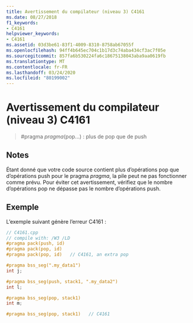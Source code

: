 ```yaml
---
title: Avertissement du compilateur (niveau 3) C4161
ms.date: 08/27/2018
f1_keywords:
- C4161
helpviewer_keywords:
- C4161
ms.assetid: 03d3be61-83f1-4009-8310-8758ab67055f
ms.openlocfilehash: 94ff4b645ec704c1b17d3c74aba434cf3ac7f05e
ms.sourcegitcommit: 857fa6b530224fa6c18675138043aba9aa0619fb
ms.translationtype: MT
ms.contentlocale: fr-FR
ms.lasthandoff: 03/24/2020
ms.locfileid: "80199002"
---
```

# <a name="compiler-warning-level-3-c4161"></a>Avertissement du compilateur (niveau 3) C4161

> #<a name="pragma-pragmapop--more-pops-than-pushes"></a>pragma *pragma*(pop...) : plus de pop que de push

## <a name="remarks"></a>Notes

Étant donné que votre code source contient plus d’opérations pop que d’opérations push pour le pragma *pragma*, la pile peut ne pas fonctionner comme prévu. Pour éviter cet avertissement, vérifiez que le nombre d’opérations pop ne dépasse pas le nombre d’opérations push.

## <a name="example"></a>Exemple

L’exemple suivant génère l’erreur C4161 :

```cpp
// C4161.cpp
// compile with: /W3 /LD
#pragma pack(push, id)
#pragma pack(pop, id)
#pragma pack(pop, id)   // C4161, an extra pop

#pragma bss_seg(".my_data1")
int j;

#pragma bss_seg(push, stack1, ".my_data2")
int l;

#pragma bss_seg(pop, stack1)
int m;

#pragma bss_seg(pop, stack1)   // C4161
```
